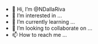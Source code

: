 - 👋 Hi, I’m @NDallaRiva
- 👀 I’m interested in ...
- 🌱 I’m currently learning ...
- 💞️ I’m looking to collaborate on ...
- 📫 How to reach me ...

<!---
NDallaRiva/NDallaRiva is a ✨ special ✨ repository because its `README.md` (this file) appears on your GitHub profile.
You can click the Preview link to take a look at your changes.
--->
